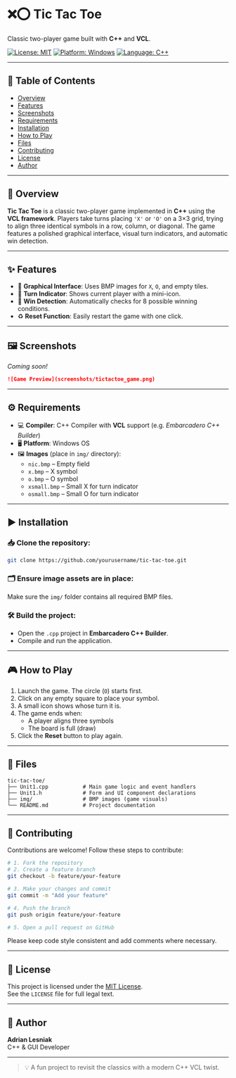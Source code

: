 # ❌⭕ Tic Tac Toe

Classic two-player game built with **C++** and **VCL**.

[![License: MIT](https://img.shields.io/badge/License-MIT-yellow.svg)](https://opensource.org/licenses/MIT)
[![Platform: Windows](https://img.shields.io/badge/Platform-Windows-blue.svg)](https://www.embarcadero.com/products/cbuilder)
[![Language: C++](https://img.shields.io/badge/Language-C++-lightgrey.svg)](https://isocpp.org/)

---

## 📑 Table of Contents

- [Overview](#-overview)
- [Features](#-features)
- [Screenshots](#-screenshots)
- [Requirements](#-requirements)
- [Installation](#-installation)
- [How to Play](#-how-to-play)
- [Files](#-files)
- [Contributing](#-contributing)
- [License](#-license)
- [Author](#-author)

---

## 🧠 Overview

**Tic Tac Toe** is a classic two-player game implemented in **C++** using the **VCL framework**. Players take turns placing `'X'` or `'O'` on a 3×3 grid, trying to align three identical symbols in a row, column, or diagonal. The game features a polished graphical interface, visual turn indicators, and automatic win detection.

---

## ✨ Features

- 🎨 **Graphical Interface**: Uses BMP images for `X`, `O`, and empty tiles.
- 🔄 **Turn Indicator**: Shows current player with a mini-icon.
- 🧠 **Win Detection**: Automatically checks for 8 possible winning conditions.
- ♻️ **Reset Function**: Easily restart the game with one click.

---

## 🖼️ Screenshots

_Coming soon!_  

```markdown
![Game Preview](screenshots/tictactoe_game.png)
```

---

## ⚙️ Requirements

- 💻 **Compiler**: C++ Compiler with **VCL** support (e.g. *Embarcadero C++ Builder*)
- 🖥️ **Platform**: Windows OS
- 🖼️ **Images** (place in `img/` directory):
  - `nic.bmp` – Empty field
  - `x.bmp` – X symbol
  - `o.bmp` – O symbol
  - `xsmall.bmp` – Small X for turn indicator
  - `osmall.bmp` – Small O for turn indicator

---

## ▶️ Installation

### 📥 Clone the repository:

```bash
git clone https://github.com/yourusername/tic-tac-toe.git
```

### 🗂️ Ensure image assets are in place:

Make sure the `img/` folder contains all required BMP files.

### 🛠️ Build the project:

- Open the `.cpp` project in **Embarcadero C++ Builder**.
- Compile and run the application.

---

## 🎮 How to Play

1. Launch the game. The circle (`O`) starts first.
2. Click on any empty square to place your symbol.
3. A small icon shows whose turn it is.
4. The game ends when:
   - A player aligns three symbols
   - The board is full (draw)
5. Click the **Reset** button to play again.

---

## 📁 Files

```
tic-tac-toe/
├── Unit1.cpp           # Main game logic and event handlers
├── Unit1.h             # Form and UI component declarations
├── img/                # BMP images (game visuals)
└── README.md           # Project documentation
```

---

## 🤝 Contributing

Contributions are welcome! Follow these steps to contribute:

```bash
# 1. Fork the repository
# 2. Create a feature branch
git checkout -b feature/your-feature

# 3. Make your changes and commit
git commit -m "Add your feature"

# 4. Push the branch
git push origin feature/your-feature

# 5. Open a pull request on GitHub
```

Please keep code style consistent and add comments where necessary.

---

## 📃 License

This project is licensed under the [MIT License](https://opensource.org/licenses/MIT).  
See the `LICENSE` file for full legal text.

---

## 👤 Author

**Adrian Lesniak**  
C++ & GUI Developer

---

> 💡 A fun project to revisit the classics with a modern C++ VCL twist.
